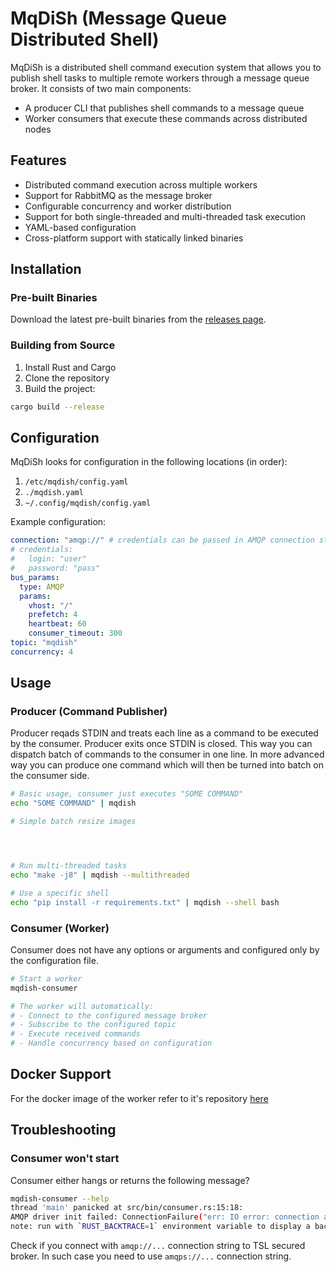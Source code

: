 # MqDiSh (Message Queue Distributed Shell)

MqDiSh is a distributed shell command execution system that allows you to publish shell tasks to multiple remote workers through a message queue broker. It consists of two main components:

- A producer CLI that publishes shell commands to a message queue
- Worker consumers that execute these commands across distributed nodes

## Features

- Distributed command execution across multiple workers
- Support for RabbitMQ as the message broker
- Configurable concurrency and worker distribution
- Support for both single-threaded and multi-threaded task execution
- YAML-based configuration
- Cross-platform support with statically linked binaries

## Installation

### Pre-built Binaries

Download the latest pre-built binaries from the [releases page](https://github.com/OWNER/mqdish/releases).

### Building from Source

1. Install Rust and Cargo
2. Clone the repository
3. Build the project:

```bash
cargo build --release
```

## Configuration

MqDiSh looks for configuration in the following locations (in order):
1. `/etc/mqdish/config.yaml`
2. `./mqdish.yaml`
3. `~/.config/mqdish/config.yaml`

Example configuration:

```yaml
connection: "amqp://" # credentials can be passed in AMQP connection string
# credentials:
#   login: "user"
#   password: "pass"
bus_params:
  type: AMQP
  params:
    vhost: "/"
    prefetch: 4
    heartbeat: 60
    consumer_timeout: 300
topic: "mqdish"
concurrency: 4
```

## Usage

### Producer (Command Publisher)

Producer reqads STDIN and treats each line as a command to be executed by the consumer.
Producer exits once STDIN is closed.
This way you can dispatch batch of commands to the consumer in one line.
In more advanced way you can produce one command which will then be turned into batch on the consumer side.

```bash
# Basic usage, consumer just executes "SOME COMMAND"
echo "SOME COMMAND" | mqdish

# Simple batch resize images




# Run multi-threaded tasks
echo "make -j8" | mqdish --multithreaded

# Use a specific shell
echo "pip install -r requirements.txt" | mqdish --shell bash
```

### Consumer (Worker)

Consumer does not have any options or arguments and configured only by the configuration file.

```bash
# Start a worker
mqdish-consumer

# The worker will automatically:
# - Connect to the configured message broker
# - Subscribe to the configured topic
# - Execute received commands
# - Handle concurrency based on configuration
```

## Docker Support

For the docker image of the worker refer to it's repository [here](https://github.com/nazar256/mqdish-workers-docker)



## Troubleshooting

### Consumer won't start

Consumer either hangs or returns the following message?

```sh
mqdish-consumer --help
thread 'main' panicked at src/bin/consumer.rs:15:18:
AMQP driver init failed: ConnectionFailure("err: IO error: connection aborted")
note: run with `RUST_BACKTRACE=1` environment variable to display a backtrace
```

Check if you connect with `amqp://...` connection string to TSL secured broker.
In such case you need to use `amqps://...` connection string.